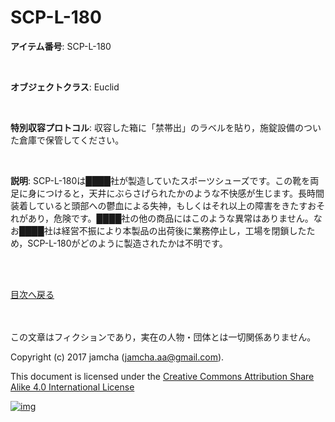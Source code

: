# SCP-L-180

**アイテム番号**: SCP-L-180  

<br>  

**オブジェクトクラス**: Euclid  

<br>  

**特別収容プロトコル**: 収容した箱に「禁帯出」のラベルを貼り，施錠設備のついた倉庫で保管してください。  

<br>  

**説明**: SCP-L-180は████社が製造していたスポーツシューズです。この靴を両足に身につけると，天井にぶらさげられたかのような不快感が生じます。長時間装着していると頭部への鬱血による失神，もしくはそれ以上の障害をきたすおそれがあり，危険です。████社の他の商品にはこのような異常はありません。なお████社は経営不振により本製品の出荷後に業務停止し，工場を閉鎖したため，SCP-L-180がどのように製造されたかは不明です。  

<br>  
<br>  

[目次へ戻る](https://github.com/jamcha-aa/SCP/blob/master/README.md)  

<br>  
<br>  
この文章はフィクションであり，実在の人物・団体とは一切関係ありません。  

Copyright (c) 2017 jamcha (jamcha.aa@gmail.com).  

This document is licensed under the [Creative Commons Attribution Share Alike 4.0 International License](http://creativecommons.org/licenses/by-sa/4.0/deed)  

[![img](http://i.creativecommons.org/l/by-sa/3.0/80x15.png)](http://creativecommons.org/licenses/by-sa/4.0/deed)